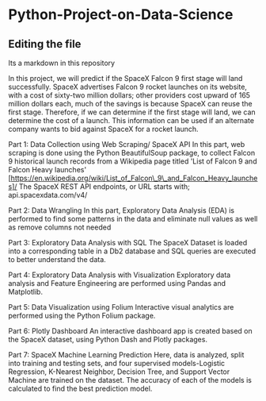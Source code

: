 # Python-Project-on-Data-Science
## Editing the file

Its a markdown in this repository 

In this project, we will predict if the SpaceX Falcon 9 first stage will land successfully.​
SpaceX advertises Falcon 9 rocket launches on its website, with a cost of sixty-two million dollars; other providers cost upward of 165 million dollars each, much of the savings is because SpaceX can reuse the first stage.​
Therefore, if we can determine if the first stage will land, we can determine the cost of a launch.​
This information can be used if an alternate company wants to bid against SpaceX for a rocket launch.​
​

Part 1: Data Collection using Web Scraping​/ SpaceX API
In this part, web scraping is done using the Python BeautifulSoup package, to collect Falcon 9 historical launch records from a Wikipedia page titled 'List of Falcon 9 and Falcon Heavy launches'​
[https://en.wikipedia.org/wiki/List_of_Falcon\_9\_and_Falcon_Heavy_launches]/ The SpaceX REST API endpoints, or URL starts with; api.spacexdata.com/v4/​

Part 2: Data Wrangling​
In this part, Exploratory Data Analysis (EDA) is performed to find some patterns in the data and eliminate null values as well as remove columns not needed​

Part 3: Exploratory Data Analysis with SQL​
The SpaceX Dataset is loaded into a corresponding table in a Db2 database and SQL queries are executed to better understand the data.​

Part 4: Exploratory Data Analysis with Visualization​
Exploratory data analysis and Feature Engineering are performed using Pandas and Matplotlib.​

Part 5: Data Visualization using Folium​
Interactive visual analytics are performed using the Python Folium package.​

Part 6: Plotly Dashboard​
An interactive dashboard app is created based on the SpaceX dataset, using Python Dash and Plotly packages.​

Part 7: SpaceX Machine Learning Prediction​
Here, data is analyzed, split into training and testing sets, and four supervised models-Logistic Regression, K-Nearest Neighbor, Decision Tree, and Support Vector Machine are trained on the dataset. The accuracy of each of the models is calculated to find the best prediction model.​

